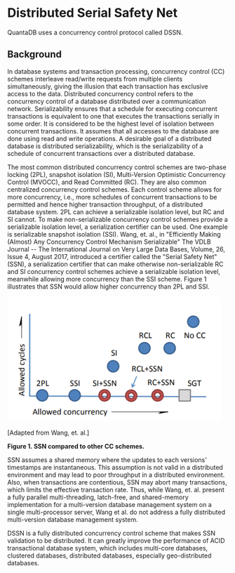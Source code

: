 
# Distributed Serial Safety Net

QuantaDB uses a concurrency control protocol called DSSN.

## Background

In database systems and transaction processing, concurrency control (CC)
schemes interleave read/write requests from multiple clients simultaneously,
giving the illusion that each transaction has exclusive access to the data.
Distributed concurrency control refers to the concurrency control of a
database distributed over a communication network. Serializability ensures
that a schedule for executing concurrent transactions is equivalent to one
that executes the transactions serially in some order. It is considered to
be the highest level of isolation between concurrent transactions. It
assumes that all accesses to the database are done using read and write
operations. A desirable goal of a distributed database is distributed
serializability, which is the serializability of a schedule of concurrent
transactions over a distributed database.

The most common distributed concurrency control schemes are two-phase
locking (2PL), snapshot isolation (SI), Multi-Version Optimistic Concurrency
Control (MVOCC), and Read Committed (RC). They are also common centralized
concurrency control schemes. Each control scheme allows for more
concurrency, i.e., more schedules of concurrent transactions to be permitted
and hence higher transaction throughput, of a distributed database system.
2PL can achieve a serializable isolation level, but RC and SI cannot. To
make non-serializable concurrency control schemes provide a serializable
isolation level, a serialization certifier can be used. One example is
serializable snapshot isolation (SSI). Wang, et. al., in "Efficiently Making
(Almost) Any Concurrency Control Mechanism Serializable" The VDLB Journal -- 
The International Journal on Very Large Data Bases, Volume, 26, Issue 4,
August 2017, introduced a certifier called the "Serial Safety Net" (SSN), a
serialization certifier that can make otherwise non-serializable RC and SI
concurrency control schemes achieve a serializable isolation level,
meanwhile allowing more concurrency than the SSI scheme. Figure 1
illustrates that SSN would allow higher concurrency than 2PL and SSI.

![SSN Concurrency](media/d587e86cdd2d050634c9808c944c9731.png)

[Adapted from Wang, et. al.]

**Figure 1. SSN compared to other CC schemes.**

SSN assumes a shared memory where the updates to each versions' timestamps
are instantaneous. This assumption is not valid in a distributed environment
and may lead to poor throughput in a distributed environment. Also, when
transactions are contentious, SSN may abort many transactions, which limits
the effective transaction rate. Thus, while Wang, et. al. present a fully
parallel multi-threading, latch-free, and shared-memory implementation for a
multi-version database management system on a single multi-processor server,
Wang et al. do not address a fully distributed multi-version database
management system.

DSSN is a fully distributed concurrency control scheme that makes SSN
validation to be distributed. It can greatly improve the performance of ACID
transactional database system, which includes multi-core databases,
clustered databases, distributed databases, especially geo-distributed
databases.

